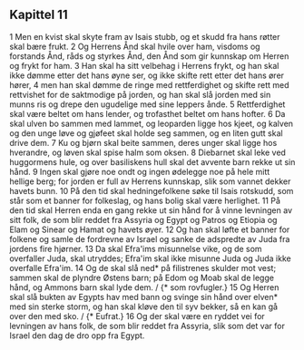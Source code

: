## Kapittel 11

1 Men en kvist skal skyte fram av Isais stubb, og et skudd fra hans røtter skal bære frukt.
2 Og Herrens Ånd skal hvile over ham, visdoms og forstands Ånd, råds og styrkes Ånd, den Ånd som gir kunnskap om Herren og frykt for ham.
3 Han skal ha sitt velbehag i Herrens frykt, og han skal ikke dømme etter det hans øyne ser, og ikke skifte rett etter det hans ører hører,
4 men han skal dømme de ringe med rettferdighet og skifte rett med rettvishet for de saktmodige på jorden, og han skal slå jorden med sin munns ris og drepe den ugudelige med sine leppers ånde.
5 Rettferdighet skal være beltet om hans lender, og trofasthet beltet om hans hofter.
6 Da skal ulven bo sammen med lammet, og leoparden ligge hos kjeet, og kalven og den unge løve og gjøfeet skal holde seg sammen, og en liten gutt skal drive dem.
7 Ku og bjørn skal beite sammen, deres unger skal ligge hos hverandre, og løven skal spise halm som oksen.
8 Diebarnet skal leke ved huggormens hule, og over basiliskens hull skal det avvente barn rekke ut sin hånd.
9 Ingen skal gjøre noe ondt og ingen ødelegge noe på hele mitt hellige berg; for jorden er full av Herrens kunnskap, slik som vannet dekker havets bunn.
10 På den tid skal hedningefolkene søke til Isais rotskudd, som står som et banner for folkeslag, og hans bolig skal være herlighet.
11 På den tid skal Herren enda en gang rekke ut sin hånd for å vinne levningen av sitt folk, de som blir reddet fra Assyria og Egypt og Patros og Etiopia og Elam og Sinear og Hamat og havets øyer.
12 Og han skal løfte et banner for folkene og samle de fordrevne av Israel og sanke de adspredte av Juda fra jordens fire hjørner.
13 Da skal Efra'ims misunnelse vike, og de som overfaller Juda, skal utryddes; Efra'im skal ikke misunne Juda og Juda ikke overfalle Efra'im.
14 Og de skal slå ned* på filistrenes skulder mot vest; sammen skal de plyndre Østens barn; på Edom og Moab skal de legge hånd, og Ammons barn skal lyde dem. / {* som rovfugler.}
15 Og Herren skal slå bukten av Egypts hav med bann og svinge sin hånd over elven* med sin sterke storm, og han skal kløve den til syv bekker, så en kan gå over den med sko. / {* Eufrat.}
16 Og der skal være en ryddet vei for levningen av hans folk, de som blir reddet fra Assyria, slik som det var for Israel den dag de dro opp fra Egypt.
